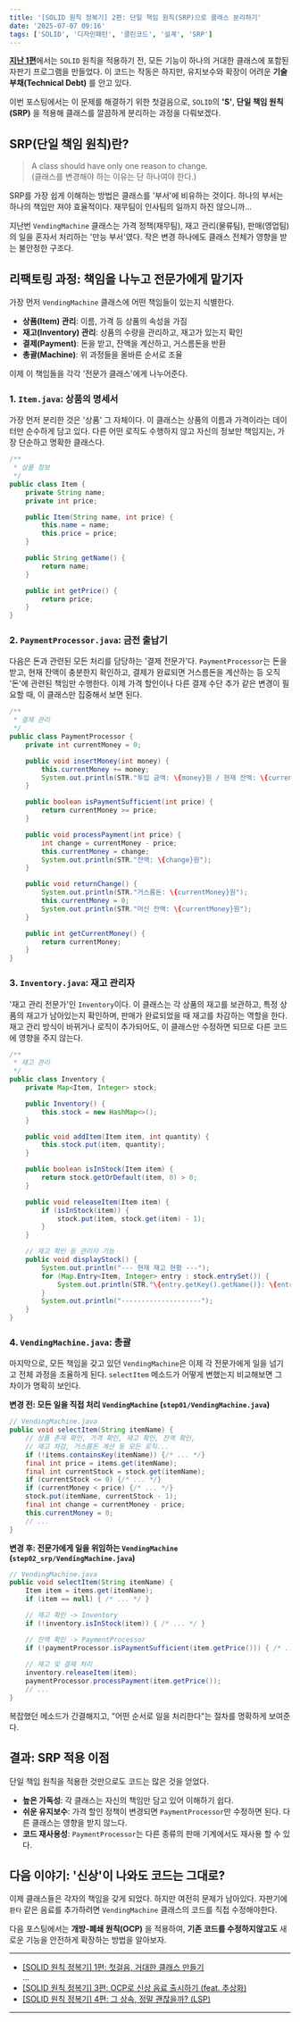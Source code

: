 ```yaml
---
title: '[SOLID 원칙 정복기] 2편: 단일 책임 원칙(SRP)으로 클래스 분리하기'
date: '2025-07-07 09:16'
tags: ['SOLID', '디자인패턴', '클린코드', '설계', 'SRP']
---
```


[__지난 1편__](https://yseek.github.io/yun-blog/posts/solid-vending-machine-1)에서는 `SOLID` 원칙을 적용하기 전, 모든 기능이 하나의 거대한 클래스에 포함된 자판기 프로그램을 만들었다. 이 코드는 작동은 하지만, 유지보수와 확장이 어려운 __기술 부채(Technical Debt)__ 를 안고 있다.

이번 포스팅에서는 이 문제를 해결하기 위한 첫걸음으로, `SOLID`의 __'S'__, __단일 책임 원칙(SRP)__ 을 적용해 클래스를 깔끔하게 분리하는 과정을 다뤄보겠다.

 ## SRP(단일 책임 원칙)란?

> A class should have only one reason to change.  
> (클래스를 변경해야 하는 이유는 단 하나여야 한다.)

SRP를 가장 쉽게 이해하는 방법은 클래스를 '부서'에 비유하는 것이다. 하나의 부서는 하나의 책임만 져야 효율적이다. 재무팀이 인사팀의 일까지 하진 않으니까...

지난번 `VendingMachine` 클래스는 가격 정책(재무팀), 재고 관리(물류팀), 판매(영업팀)의 일을 혼자서 처리하는 '만능 부서'였다. 작은 변경 하나에도 클래스 전체가 영향을 받는 불안정한 구조다.

## 리팩토링 과정: 책임을 나누고 전문가에게 맡기자

가장 먼저 `VendingMachine` 클래스에 어떤 책임들이 있는지 식별한다.

- __상품(Item) 관리__: 이름, 가격 등 상품의 속성을 가짐
- __재고(Inventory) 관리__: 상품의 수량을 관리하고, 재고가 있는지 확인
- __결제(Payment)__: 돈을 받고, 잔액을 계산하고, 거스름돈을 반환
- __총괄(Machine)__: 위 과정들을 올바른 순서로 조율

이제 이 책임들을 각각 '전문가 클래스'에게 나누어준다.

### 1. `Item.java`: 상품의 명세서

가장 먼저 분리한 것은 '상품' 그 자체이다. 이 클래스는 상품의 이름과 가격이라는 데이터만 순수하게 담고 있다. 다른 어떤 로직도 수행하지 않고 자신의 정보만 책임지는, 가장 단순하고 명확한 클래스다.

```java
/**
 * 상품 정보
 */
public class Item {
    private String name;
    private int price;

    public Item(String name, int price) {
        this.name = name;
        this.price = price;
    }

    public String getName() {
        return name;
    }

    public int getPrice() {
        return price;
    }
}

```

### 2. `PaymentProcessor.java`: 금전 출납기

다음은 돈과 관련된 모든 처리를 담당하는 '결제 전문가'다. `PaymentProcessor`는 돈을 받고, 현재 잔액이 충분한지 확인하고, 결제가 완료되면 거스름돈을 계산하는 등 오직 '돈'에 관련된 책임만 수행한다. 이제 가격 할인이나 다른 결제 수단 추가 같은 변경이 필요할 때, 이 클래스만 집중해서 보면 된다.

```java
/**
 * 결제 관리
 */
public class PaymentProcessor {
    private int currentMoney = 0;

    public void insertMoney(int money) {
        this.currentMoney += money;
        System.out.println(STR."투입 금액: \{money}원 / 현재 잔액: \{currentMoney}원");
    }

    public boolean isPaymentSufficient(int price) {
        return currentMoney >= price;
    }

    public void processPayment(int price) {
        int change = currentMoney - price;
        this.currentMoney = change;
        System.out.println(STR."잔액: \{change}원");
    }

    public void returnChange() {
        System.out.println(STR."거스름돈: \{currentMoney}원");
        this.currentMoney = 0;
        System.out.println(STR."머신 잔액: \{currentMoney}원");
    }

    public int getCurrentMoney() {
        return currentMoney;
    }
}
```

### 3. `Inventory.java`: 재고 관리자

'재고 관리 전문가'인 `Inventory`이다. 이 클래스는 각 상품의 재고를 보관하고, 특정 상품의 재고가 남아있는지 확인하며, 판매가 완료되었을 때 재고를 차감하는 역할을 한다. 재고 관리 방식이 바뀌거나 로직이 추가되어도, 이 클래스만 수정하면 되므로 다른 코드에 영향을 주지 않는다.

```java
/**
 * 재고 관리
 */
public class Inventory {
    private Map<Item, Integer> stock;

    public Inventory() {
        this.stock = new HashMap<>();
    }

    public void addItem(Item item, int quantity) {
        this.stock.put(item, quantity);
    }

    public boolean isInStock(Item item) {
        return stock.getOrDefault(item, 0) > 0;
    }

    public void releaseItem(Item item) {
        if (isInStock(item)) {
            stock.put(item, stock.get(item) - 1);
        }
    }

    // 재고 확인 등 관리자 기능
    public void displayStock() {
        System.out.println("--- 현재 재고 현황 ---");
        for (Map.Entry<Item, Integer> entry : stock.entrySet()) {
            System.out.println(STR."\{entry.getKey().getName()}: \{entry.getValue()}개");
        }
        System.out.println("--------------------");
    }
}

```

### 4. `VendingMachine.java`: 총괄

마지막으로, 모든 책임을 갖고 있던 `VendingMachine`은 이제 각 전문가에게 일을 넘기고 전체 과정을 조율하게 된다. `selectItem` 메소드가 어떻게 변했는지 비교해보면 그 차이가 명확히 보인다.

__변경 전: 모든 일을 직접 처리 `VendingMachine` (`step01/VendingMachine.java`)__

```java
// VendingMachine.java
public void selectItem(String itemName) {
    // 상품 존재 확인, 가격 확인, 재고 확인, 잔액 확인,
    // 재고 차감, 거스름돈 계산 등 모든 로직...
    if (!items.containsKey(itemName)) {/* ... */}
    final int price = items.get(itemName);
    final int currentStock = stock.get(itemName);
    if (currentStock <= 0) {/* ... */}
    if (currentMoney < price) {/* ... */}
    stock.put(itemName, currentStock - 1);
    final int change = currentMoney - price;
    this.currentMoney = 0;
    // ...
}
```

__변경 후: 전문가에게 일을 위임하는 `VendingMachine` (`step02_srp/VendingMachine.java`)__

```java
// VendingMachine.java
public void selectItem(String itemName) {
    Item item = items.get(itemName);
    if (item == null) { /* ... */ }

    // 재고 확인 -> Inventory
    if (!inventory.isInStock(item)) { /* ... */ }

    // 잔액 확인 -> PaymentProcessor
    if (!paymentProcessor.isPaymentSufficient(item.getPrice())) { /* ... */ }
    
    // 재고 및 결제 처리
    inventory.releaseItem(item);
    paymentProcessor.processPayment(item.getPrice());
    // ...
}
```

복잡했던 메소드가 간결해지고, "어떤 순서로 일을 처리한다"는 절차를 명확하게 보여준다.

## 결과: SRP 적용 이점

단일 책임 원칙을 적용한 것만으로도 코드는 많은 것을 얻었다.

- __높은 가독성__: 각 클래스는 자신의 책임만 담고 있어 이해하기 쉽다.
- __쉬운 유지보수__: 가격 할인 정책이 변경되면 `PaymentProcessor`만 수정하면 된다. 다른 클래스는 영향을 받지 않느다.
- __코드 재사용성__: `PaymentProcessor`는 다른 종류의 판매 기계에서도 재사용 할 수 있다.

## 다음 이야기: '신상'이 나와도 코드는 그대로?

이제 클래스들은 각자의 책임을 갖게 되었다. 하지만 여전히 문제가 남아있다. 자판기에 `환타` 같은 음료를 추가하려면 `VendingMachine` 클래스의 코드를 직접 수정해야한다.

다음 포스팅에서는 __개방-폐쇄 원칙(OCP)__ 을 적용하여, __기존 코드를 수정하지않고도__ 새로운 기능을 안전하게 확장하는 방법을 알아보자.


---
- [[SOLID 원칙 정복기] 1편: 첫걸음, 거대한 클래스 만들기](https://yseek.github.io/yun-blog/posts/solid-vending-machine-1)  
...  
- [[SOLID 원칙 정복기] 3편: OCP로 신상 음료 출시하기 (feat. 추상화)](https://yseek.github.io/yun-blog/posts/solid-vending-machine-3)
- [[SOLID 원칙 정복기] 4편: 그 상속, 정말 괜찮을까? (LSP)](https://yseek.github.io/yun-blog/posts/solid-vending-machine-4)
---